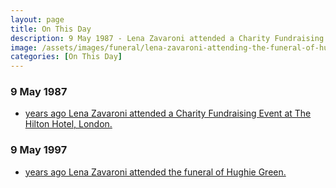 ```yaml
---
layout: page
title: On This Day
description: 9 May 1987 - Lena Zavaroni attended a Charity Fundraising Event at The Hilton Hotel, London. 9 May 1997 - Lena Zavaroni attended the funeral of Hughie Green.
image: /assets/images/funeral/lena-zavaroni-attending-the-funeral-of-hughie-green.jpg
categories: [On This Day]
---
```


### 9 May 1987
* [<span id="age1"></span> years ago Lena Zavaroni attended a Charity Fundraising Event at The Hilton Hotel, London.]()

### 9 May 1997
* [<span id="age2"></span> years ago Lena Zavaroni attended the funeral of Hughie Green.](/news/1997/05/09/funeral-of-hughie-green.html)

<!-- Script for calculating number of years ago -->
<script>
var dob = '19870509';
var year = Number(dob.substr(0, 4));
var month = Number(dob.substr(4, 2)) - 1;
var day = Number(dob.substr(6, 2));
var today = new Date();
var age1 = today.getFullYear() - year;
if (today.getMonth() < month || (today.getMonth() == month && today.getDate() < day)) {
  age1--;
}
document.getElementById("age1").innerHTML=age1;

var dob = '19970509';
var year = Number(dob.substr(0, 4));
var month = Number(dob.substr(4, 2)) - 1;
var day = Number(dob.substr(6, 2));
var today = new Date();
var age2 = today.getFullYear() - year;
if (today.getMonth() < month || (today.getMonth() == month && today.getDate() < day)) {
  age2--;
}
document.getElementById("age2").innerHTML=age2;
</script>

